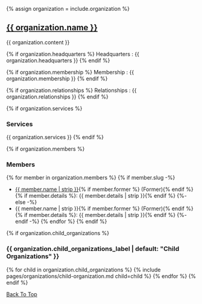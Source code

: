 {% assign organization = include.organization %}

## [{{ organization.name }}]({{site.baseurl}}/campaigns/{{page.campaign}}/organizations/{{organization.slug}})

{{ organization.content }}

{% if organization.headquarters %}
Headquarters
: {{ organization.headquarters }}
{% endif %}

{% if organization.membership %}
Membership
: {{ organization.membership }}
{% endif %}

{% if organization.relationships %}
Relationships
: {{ organization.relationships }}
{% endif %}

{% if organization.services %}
### Services

{{ organization.services }}
{% endif %}

{% if organization.members %}
### Members

{% for member in organization.members %}
{% if member.slug -%}
- [{{ member.name | strip }}]({{site.baseurl}}/campaigns/{{page.campaign}}/characters/{{member.slug}}){% if member.former %} (Former){% endif %}{% if member.details %}: {{ member.details | strip }}{% endif %}
{%- else -%}
- {{ member.name | strip }}{% if member.former %} (Former){% endif %}{% if member.details %}: {{ member.details | strip }}{% endif %}
{%- endif -%}
{% endfor %}
{% endif %}

{% if organization.child_organizations %}
### {{ organization.child_organizations_label | default: "Child Organizations" }}

{% for child in organization.child_organizations %}
{% include pages/organizations/child-organization.md child=child %}
{% endfor %}
{% endif %}

[Back To Top](#)
